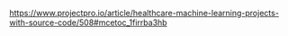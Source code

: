https://www.projectpro.io/article/healthcare-machine-learning-projects-with-source-code/508#mcetoc_1firrba3hb
